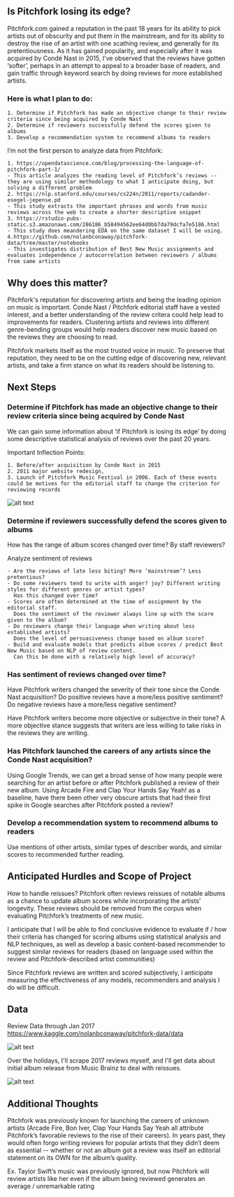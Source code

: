 ## Is Pitchfork losing its edge?

Pitchfork.com gained a reputation in the past 18 years for its ability to pick artists out of obscurity and put them in the mainstream, and for its ability to destroy the rise of an artist with one scathing review, and generally for its pretentiousness. As it has gained popularity, and especially after it was acquired by Condé Nast in 2015, I’ve observed that the reviews have gotten ‘softer’, perhaps in an attempt to appeal to a broader base of readers, and gain traffic through keyword search by doing reviews for more established artists.

### Here is what I plan to do:

    1. Determine if Pitchfork has made an objective change to their review criteria since being acquired by Conde Nast
    2. Determine if reviewers successfully defend the scores given to albums
    3. Develop a recommendation system to recommend albums to readers

I’m not the first person to analyze data from Pitchfork:

    1. https://opendatascience.com/blog/processing-the-language-of-pitchfork-part-1/
    - This article analyzes the reading level of Pitchfork’s reviews -- they are using similar methodology to what I anticipate doing, but solving a different problem
    2. https://nlp.stanford.edu/courses/cs224n/2011/reports/cadander-esegel-jepense.pd
    - This study extracts the important phrases and words from music reviews across the web to create a shorter descriptive snippet
    3. https://rstudio-pubs-static.s3.amazonaws.com/286186_b58494562ee64d0bb7da79dcfa7e5186.html
    - This study does meandering EDA on the same dataset I will be using.
    4.https://github.com/nolanbconaway/pitchfork-data/tree/master/notebooks
    - This investigates distribution of Best New Music assignments and evaluates independence / autocorrelation between reviewers / albums from same artists

## Why does this matter?
Pitchfork's reputation for discovering artists and being the leading opinion on music is important. Conde Nast / Pitchfork editorial staff have a vested interest, and a better understanding of the review critera could help lead to improvements for readers. Clustering artists and reviews into different genre-bending groups would help readers discover new music based on the reviews they are choosing to read.

Pitchfork markets itself as the most trusted voice in music. To preserve that reputation, they need to be on the cutting edge of discovering new, relevant artists, and take a firm stance on what its readers should be listening to.


## Next Steps
### Determine if Pitchfork has made an objective change to their review criteria since being acquired by Conde Nast

We can gain some information about ‘if Pitchfork is losing its edge’ by doing some descriptive statistical analysis of reviews over the past 20 years.

Important Inflection Points:

    1. Before/after acquisition by Conde Nast in 2015
    2. 2011 major website redesign,
    3. Launch of Pitchfork Music Festival in 2006. Each of these events could be motives for the editorial staff to change the criterion for reviewing records

   ![alt text](https://github.com/andrewjbashford/GalvanizeCapstone/blob/master/images/All.png "Logo Title Text 1")

### Determine if reviewers successfully defend the scores given to albums

How has the range of album scores changed over time? By staff reviewers?

Analyze sentiment of reviews
    
    - Are the reviews of late less biting? More ‘mainstream’? Less pretentious?
    - Do some reviewers tend to write with anger? joy? Different writing styles for different genres or artist types?
      Has this changed over time?
    - Scores are often determined at the time of assignment by the editorial staff. 
      Does the sentiment of the reviewer always line up with the score given to the album?
    - Do reviewers change their language when writing about less established artists? 
      Does the level of persuasiveness change based on album score?
    - Build and evaluate models that predicts album scores / predict Best New Music based on NLP of review content. 
      Can this be done with a relatively high level of accuracy?
      
### Has sentiment of reviews changed over time?

Have Pitchfork writers changed the severity of their tone since the Conde Nast acquisition? Do positive reviews have a more/less positive sentiment? Do negative reviews have a more/less negative sentiment?

Have Pitchfork writers become more objective or subjective in their tone? A more objective stance suggests that writers are less willing to take risks in the reviews they are writing.

### Has Pitchfork launched the careers of any artists since the Conde Nast acquisition?

Using Google Trends, we can get a broad sense of how many people were searching for an artist before or after Pitchfork published a review of their new album. Using Arcade Fire and Clap Your Hands Say Yeah! as a baseline, have there been other very obscure artists that had their first spike in Google searches after Pitchfork posted a review?

### Develop a recommendation system to recommend albums to readers

Use mentions of other artists, similar types of describer words, and similar scores to recommended further reading.

## Anticipated Hurdles and Scope of Project

How to handle reissues? Pitchfork often reviews reissues of notable albums as a chance to update album scores while incorporating the artists’ longevity. These reviews should be removed from the corpus when evaluating Pitchfork’s treatments of new music.

I anticipate that I will be able to find conclusive evidence to evaluate if / how their criteria has changed for scoring albums using statistical analysis and NLP techniques, as well as develop a basic content-based recommender to suggest similar reviews for readers (based on language used within the review and Pitchfork-described artist communities)

Since Pitchfork reviews are written and scored subjectively, I anticipate measuring the effectiveness of any models, recommenders and analysis I do will be difficult.

## Data
Review Data through Jan 2017
https://www.kaggle.com/nolanbconaway/pitchfork-data/data

 ![alt text](https://github.com/andrewjbashford/GalvanizeCapstone/blob/master/images/data_sample.png "Logo Title Text 1")

Over the holidays, I'll scrape 2017 reviews myself, and I'll get data about initial album release from Music Brainz to deal with reissues.

 ![alt text](https://github.com/andrewjbashford/GalvanizeCapstone/blob/master/images/pipeline1.png "Logo Title Text 1")

## Additional Thoughts

Pitchfork was previously known for launching the careers of unknown artists (Arcade Fire, Bon Iver, Clap Your Hands Say Yeah all attribute Pitchfork’s favorable reviews to the rise of their careers). In years past, they would often forgo writing reviews for popular artists that they didn’t deem as essential -- whether or not an album got a review was itself an editorial statement on its OWN for the album’s quality.

Ex. Taylor Swift’s music was previously ignored, but now Pitchfork will review artists like her even if the album being reviewed generates an average / unremarkable rating
